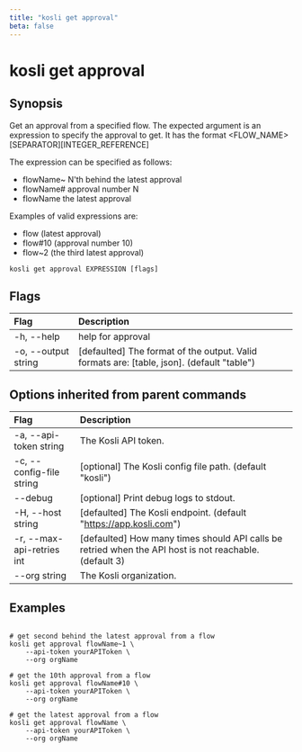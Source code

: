 ```yaml
---
title: "kosli get approval"
beta: false
---
```


# kosli get approval

## Synopsis

Get an approval from a specified flow.
The expected argument is an expression to specify the approval to get.
It has the format <FLOW_NAME>[SEPARATOR][INTEGER_REFERENCE]

The expression can be specified as follows:
- flowName~<N>  N'th behind the latest approval
- flowName#<N>  approval number N
- flowName      the latest approval

Examples of valid expressions are:
- flow (latest approval)
- flow#10 (approval number 10)
- flow~2 (the third latest approval)

```shell
kosli get approval EXPRESSION [flags]
```

## Flags
| Flag | Description |
| :--- | :--- |
|    -h, --help  |  help for approval  |
|    -o, --output string  |  [defaulted] The format of the output. Valid formats are: [table, json]. (default "table")  |


## Options inherited from parent commands
| Flag | Description |
| :--- | :--- |
|    -a, --api-token string  |  The Kosli API token.  |
|    -c, --config-file string  |  [optional] The Kosli config file path. (default "kosli")  |
|        --debug  |  [optional] Print debug logs to stdout.  |
|    -H, --host string  |  [defaulted] The Kosli endpoint. (default "https://app.kosli.com")  |
|    -r, --max-api-retries int  |  [defaulted] How many times should API calls be retried when the API host is not reachable. (default 3)  |
|        --org string  |  The Kosli organization.  |


## Examples

```shell

# get second behind the latest approval from a flow
kosli get approval flowName~1 \
	--api-token yourAPIToken \
	--org orgName

# get the 10th approval from a flow
kosli get approval flowName#10 \
	--api-token yourAPIToken \
	--org orgName

# get the latest approval from a flow
kosli get approval flowName \
	--api-token yourAPIToken \
	--org orgName
```


